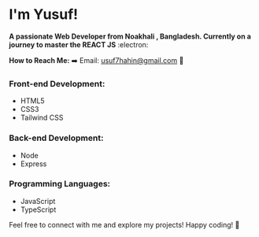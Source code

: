 # I'm Yusuf!
**A passionate Web Developer from Noakhali , Bangladesh. Currently on a journey to master the REACT JS** :electron:

**How to Reach Me:**
➡️ Email: usuf7hahin@gmail.com 📧

### Front-end Development:
- HTML5
- CSS3
- Tailwind CSS

### Back-end Development:
- Node
- Express

### Programming Languages:
- JavaScript
- TypeScript

Feel free to connect with me and explore my projects! Happy coding! 🚀
